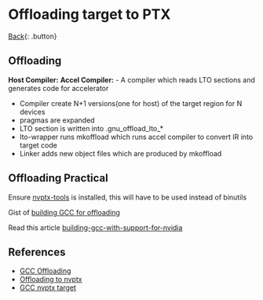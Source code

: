 # Offloading target to PTX

[Back](../../index.md#ccpp-compilers){: .button}

## Offloading

**Host Compiler:**
**Accel Compiler:** - A compiler which reads LTO sections and generates code for accelerator

- Compiler create N+1 versions(one for host) of the target region for N devices
- pragmas are expanded
- LTO section is written into .gnu\_offload\_lto\_\*
- lto-wrapper runs mkoffload which runs accel compiler to convert IR into target code
- Linker adds new object files which are produced by mkoffload

## Offloading Practical

Ensure [nvptx-tools](https://github.com/MentorEmbedded/nvptx-tools) is installed, this will have to be 
used instead of binutils

Gist of [building GCC for offloading](https://gist.github.com/kristerw/4e9a735f2d755ffa73f9bf27edbf3c29)

Read this article [building-gcc-with-support-for-nvidia](https://kristerw.blogspot.com/2017/04/building-gcc-with-support-for-nvidia.html)

## References

- [GCC Offloading](https://gcc.gnu.org/wiki/Offloading)
- [Offloading to nvptx](https://gcc.gnu.org/wiki/nvptx)
- [GCC nvptx target](https://gcc.gnu.org/install/specific.html#nvptx-x-none)
